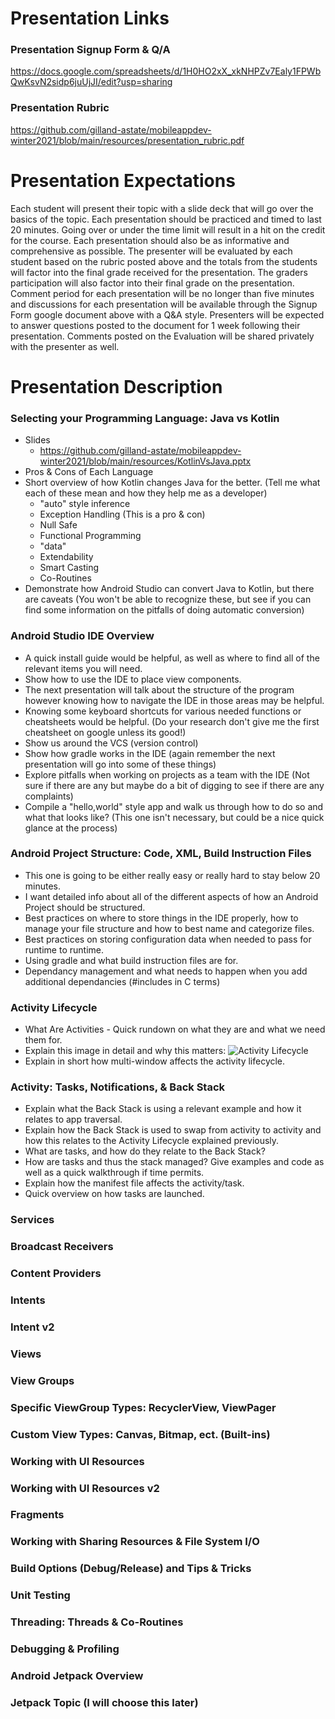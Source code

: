 # Presentation Links

### Presentation Signup Form & Q/A
https://docs.google.com/spreadsheets/d/1H0HO2xX_xkNHPZv7Ealy1FPWbQwKsvN2sidp6juUjJI/edit?usp=sharing

### Presentation Rubric
https://github.com/gilland-astate/mobileappdev-winter2021/blob/main/resources/presentation_rubric.pdf


# Presentation Expectations
Each student will present their topic with a slide deck that will go over the basics of the topic. Each presentation should be practiced and timed to last 20 minutes. Going over or under the time limit will result in a hit on the credit for the course. Each presentation should also be as informative and comprehensive as possible. The presenter will be evaluated by each student based on the rubric posted above and the totals from the students will factor into the final grade received for the presentation. The graders participation will also factor into their final grade on the presentation. Comment period for each presentation will be no longer than five minutes and discussions for each presentation will be available through the Signup Form google document above with a Q&A style. Presenters will be expected to answer questions posted to the document for 1 week following their presentation. Comments posted on the Evaluation will be shared privately with the presenter as well.

# Presentation Description

### Selecting your Programming Language: Java vs Kotlin
* Slides 
    * https://github.com/gilland-astate/mobileappdev-winter2021/blob/main/resources/KotlinVsJava.pptx
* Pros & Cons of Each Language
* Short overview of how Kotlin changes Java for the better. (Tell me what each of these mean and how they help me as a developer)
    * "auto" style inference
    * Exception Handling (This is a pro & con)
    * Null Safe
    * Functional Programming
    * "data"
    * Extendability
    * Smart Casting
    * Co-Routines
* Demonstrate how Android Studio can convert Java to Kotlin, but there are caveats (You won't be able to recognize these, but see if you can find some information on the pitfalls of doing automatic conversion)

### Android Studio IDE Overview
* A quick install guide would be helpful, as well as where to find all of the relevant items you will need.
* Show how to use the IDE to place view components.
* The next presentation will talk about the structure of the program however knowing how to navigate the IDE in those areas may be helpful.
* Knowing some keyboard shortcuts for various needed functions or cheatsheets would be helpful. (Do your research don't give me the first cheatsheet on google unless its good!)
* Show us around the VCS (version control)
* Show how gradle works in the IDE (again remember the next presentation will go into some of these things)
* Explore pitfalls when working on projects as a team with the IDE (Not sure if there are any but maybe do a bit of digging to see if there are any complaints)
* Compile a "hello,world" style app and walk us through how to do so and what that looks like? (This one isn't necessary, but could be a nice quick glance at the process)


### Android Project Structure: Code, XML, Build Instruction Files
* This one is going to be either really easy or really hard to stay below 20 minutes.
* I want detailed info about all of the different aspects of how an Android Project should be structured.
* Best practices on where to store things in the IDE properly, how to manage your file structure and how to best name and categorize files.
* Best practices on storing configuration data when needed to pass for runtime to runtime.
* Using gradle and what build instruction files are for.
* Dependancy management and what needs to happen when you add additional dependancies (#includes in C terms)

### Activity Lifecycle
* What Are Activities - Quick rundown on what they are and what we need them for.
* Explain this image in detail and why this matters:
![Activity Lifecycle](https://developer.android.com/guide/components/images/activity_lifecycle.png)
* Explain in short how multi-window affects the activity lifecycle.

### Activity: Tasks, Notifications, & Back Stack
* Explain what the Back Stack is using a relevant example and how it relates to app traversal.
* Explain how the Back Stack is used to swap from activity to activity and how this relates to the Activity Lifecycle explained previously.
* What are tasks, and how do they relate to the Back Stack?
* How are tasks and thus the stack managed? Give examples and code as well as a quick walkthrough if time permits.
* Explain how the manifest file affects the activity/task.
* Quick overview on how tasks are launched.

### Services
### Broadcast Receivers
### Content Providers
### Intents
### Intent v2
### Views
### View Groups
### Specific ViewGroup Types: RecyclerView, ViewPager
### Custom View Types: Canvas, Bitmap, ect. (Built-ins)
### Working with UI Resources
### Working with UI Resources v2
### Fragments
### Working with Sharing Resources & File System I/O
### Build Options (Debug/Release) and Tips & Tricks
### Unit Testing
### Threading: Threads & Co-Routines
### Debugging & Profiling
### Android Jetpack Overview
### Jetpack Topic (I will choose this later)